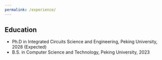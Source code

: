 ```yaml
---
permalink: /experience/
---
```


## Education
- Ph.D in Integrated Circuits Science and Engineering, Peking University, 2028 (Expected)
- B.S. in Computer Science and Technology, Peking University, 2023